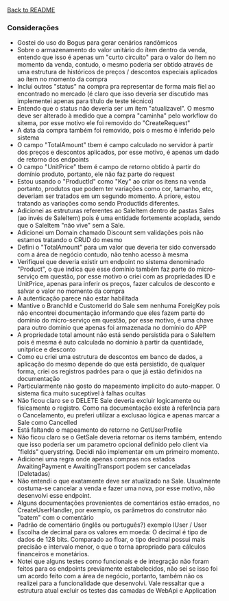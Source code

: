 [Back to README](../README.md)

### Considerações
- Gostei do uso do Bogus para gerar cenários randômicos
- Sobre o armazenamento do valor unitário do ítem dentro da venda, entendo que isso é apenas um "curto circuito" para o valor do ítem no momento da venda, contudo, o mesmo poderia ser obtido através de uma estrutura de históricos de preços / descontos especiais aplicados ao ítem no momento da compra
- Inclui outros "status" na compra pra representar de forma mais fiel ao encontrado no mercado (é claro que isso deveria ser discutido mas implementei apenas para título de teste técnico)
- Entendo que o status não deveria ser um ítem "atualizavel". O mesmo deve ser alterado à medido que a compra "caminha" pelo workflow do sitema, por esse motivo ele foi removido do "CreateRequest"
- A data da compra também foi removido, pois o mesmo é inferido pelo sistema
- O campo "TotalAmount" tbem é campo calculado no servidor à partir dos preços e descontos aplicados, por esse motivo, é apenas um dado de retorno dos endpoints
- O campo "UnitPrice" tbem é campo de retorno obtido à partir do domínio produto, portanto, ele não faz parte do request
- Estou usando o "ProductId" como "Key" ao criar os itens na venda portanto, produtos que podem ter variações como cor, tamanho, etc, deveriam ser tratados em um segundo momento. Á priore, estou tratando as variações como sendo ProductIds diferentes.
- Adicionei as estruturas referentes ao SaleItem dentro de pastas Sales (ao invés de SaleItem) pois é uma entidade fortemente acoplada, sendo que o SaleItem "não vive" sem a Sale.
- Adicionei um Domain chamado Discount sem validações pois não estamos tratando o CRUD do mesmo
- Defini o "TotalAmount" para um valor que deveria ter sido conversado com a área de negócio contudo, não tenho acesso à mesma
- Verifiquei que deveria existir um endpoint no sistema denominado "Product", o que indica que esse domínio também faz parte do micro-serviço em questão, por esse motivo o criei com as propriedades ID e UnitPrice, apenas para inferir os preços, fazer calculos de desconto e salvar o valor no momento da compra
- A autenticação parece não estar habilitada
- Mantive o BranchId e CustomerId do Sale sem nenhuma ForeigKey pois não encontrei documentação informando que eles fazem parte do domínio do micro-serviço em questão, por esse motivo, é uma chave para outro domínio que apenas foi armazenada no domínio do APP
- A propriedade total amount não está sendo persistida para o SaleItem pois é mesma é auto calculada no dominio à partir da quantidade, unitprice e desconto
- Como eu criei uma estrutura de descontos em banco de dados, a aplicação do mesmo depende do que está persistido, de qualquer forma, criei os registros padrões para o que já estão definidos na documentação
- Particularmente não gosto do mapeamento implicito do auto-mapper. O sistema fica muito suceptível à falhas ocultas
- Não ficou claro se o DELETE Sale deveria excluir logicamente ou fisicamente o registro. Como na documentação existe à referência para o Cancelamento, eu preferi utilizar a exclusao lógica e apenas marcar a Sale como Cancelled
- Está faltando o mapeamento do retorno no GetUserProfile
- Não ficou claro se o GetSale deveria retornar os items também, entendo que isso poderia ser um parametro opcional definido pelo client via "fields" querystring. Decidi não implementar em um primeiro momento.
- Adicionei uma regra onde apenas compras nos estados AwaitingPayment e AwaitingTransport podem ser canceladas (Deletadas)
- Não entendi o que exatamente deve ser atualizado na Sale. Usualmente costuma-se cancelar a venda e fazer uma nova, por esse motivo, não desenvolvi esse endpoint.
- Alguns documentações provenientes de comentários estão errados, no CreateUserHandler, por exemplo, os parâmetros do construtor não "batem" com o comentário
- Padrão de comentário (inglês ou português?) exemplo IUser / User
- Escolha de decimal para os valores em moeda: O decimal é tipo de dados de 128 bits. Comparado ao floar, o tipo decimal possui mais precisão e intervalo menor, o que o torna apropriado para cálculos financeiros e monetários.
- Notei que alguns testes como funcionais e de integração não foram feitos para os endpoints previamente estabelecidos, não sei se isso foi um acordo feito com a área de negócio, portanto, também não os realizei para a funcionalidade que desenvolvi. Vale ressaltar que a estrutura atual excluir os testes das camadas de WebApi e Application